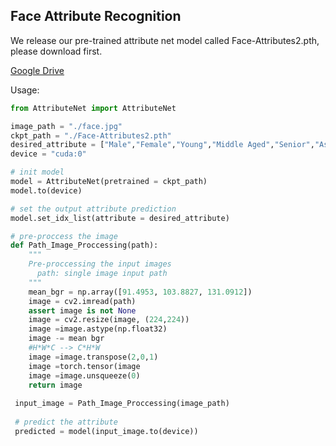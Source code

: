 ## Face Attribute Recognition

We release our pre-trained attribute net model called Face-Attributes2.pth, please download first.

[Google Drive](https://drive.google.com/drive/folders/1upsYYgIzyzRuNEGCc7uPQ1AZ6NcHiPbD)

Usage:

```python
from AttributeNet import AttributeNet

image_path = "./face.jpg"
ckpt_path = "./Face-Attributes2.pth"
desired_attribute = ["Male","Female","Young","Middle Aged","Senior","Asian","White","Black"]
device = "cuda:0"

# init model
model = AttributeNet(pretrained = ckpt_path)
model.to(device)

# set the output attribute prediction
model.set_idx_list(attribute = desired_attribute)

# pre-proccess the image
def Path_Image_Proccessing(path):
    """
    Pre-proccessing the input images
      path: single image input path
    """
    mean_bgr = np.array([91.4953, 103.8827, 131.0912])
    image = cv2.imread(path)
    assert image is not None
    image = cv2.resize(image, (224,224))
    image =image.astype(np.float32) 
    image -= mean bgr 
    #H*W*C --> C*H*W 
    image =image.transpose(2,0,1) 
    image =torch.tensor(image 
    image =image.unsqueeze(0) 
    return image 
 
 input_image = Path_Image_Proccessing(image_path)
 
 # predict the attribute
 predicted = model(input_image.to(device))
```
